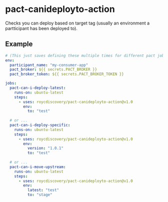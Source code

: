 # pact-canideployto-action

Checks you can deploy based on target tag (usually an environment a partticipant has been deployed to).

## Example
```yml
# (This just saves defining these multiple times for different pact jobs)
env:
  participant_name: "my-consumer-app"
  pact_broker: ${{ secrets.PACT_BROKER }}
  pact_broker_token: ${{ secrets.PACT_BROKER_TOKEN }}

jobs:
  pact-can-i-deploy-latest:
    runs-on: ubuntu-latest
    steps:
      - uses: roycdiscovery/pact-canideployto-action@v1.0
        env:
          to: "test"
  
  # or ...
  pact-can-i-deploy-specific:
    runs-on: ubuntu-latest
    steps:
      - uses: roycdiscovery/pact-canideployto-action@v1.0
        env:
          version: "1.0.1"
          to: "test"
  
  # or ...
  pact-can-i-move-upstream:
    runs-on: ubuntu-latest
    steps:
      - uses: roycdiscovery/pact-canideployto-action@v1.0
        env:
          latest: "test"
          to: "stage"
```